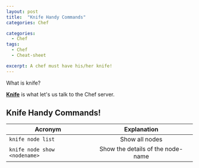 ```yaml
---
layout: post
title:  "Knife Handy Commands"
categories: Chef

categories:
  - Chef
tags:
  - Chef
  - Cheat-sheet

excerpt: A chef must have his/her knife!
---
```


What is knife?

**[Knife](https://docs.chef.io/knife.html)** is what let's us talk to the Chef server.

## Knife Handy Commands!
| Acronym        | Explanation  |
| ------------- |:-------------:|
| `knife node list`      | Show all nodes |
| `knife node show <nodename>`      | Show the details of the node-name |
